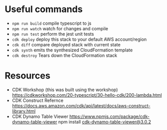 # Useful commands

 * `npm run build`   compile typescript to js
 * `npm run watch`   watch for changes and compile
 * `npm run test`    perform the jest unit tests
 * `cdk deploy`      deploy this stack to your default AWS account/region
 * `cdk diff`        compare deployed stack with current state
 * `cdk synth`       emits the synthesized CloudFormation template
 * `cdk destroy`     Tears down the CloudFormation stack

# Resources

* CDK Workshop (this was built using the workshop) https://cdkworkshop.com/20-typescript/30-hello-cdk/200-lambda.html
* CDK Construct Refernce https://docs.aws.amazon.com/cdk/api/latest/docs/aws-construct-library.html
* CDK Dynamo Table Viewer https://www.npmjs.com/package/cdk-dynamo-table-viewer npm install cdk-dynamo-table-viewer@3.0.2
